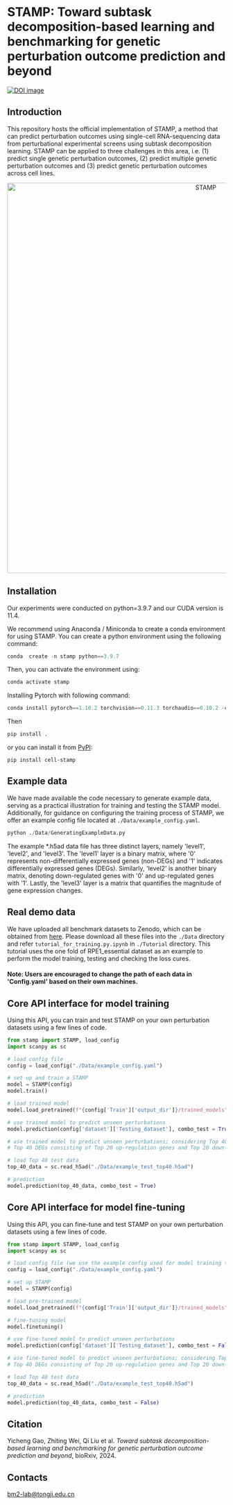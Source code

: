 # STAMP: Toward subtask decomposition-based learning and benchmarking for genetic perturbation outcome prediction and beyond
[![DOI image](https://zenodo.org/badge/DOI/10.5281/zenodo.12779567.svg)](https://zenodo.org/records/12779567)
## Introduction 
This repository hosts the official implementation of STAMP, a method that can predict perturbation outcomes using single-cell RNA-sequencing data from perturbational experimental screens using subtask decomposition learning. STAMP can be applied to three challenges in this area, i.e. (1) predict single genetic perturbation outcomes, (2) predict multiple genetic perturbation outcomes and (3) predict genetic perturbation outcomes across cell lines.
<p align="center"><img src="https://github.com/bm2-lab/STAMP/blob/main/img/framework.png" alt="STAMP" width="900px" /></p>  

## Installation
Our experiments were conducted on python=3.9.7 and our CUDA version is 11.4.

We recommend using Anaconda / Miniconda to create a conda environment for using STAMP. You can create a python environment using the following command:
```python
conda  create -n stamp python==3.9.7
```

Then, you can activate the environment using:
```python
conda activate stamp
```
Installing Pytorch with following command:
```python
conda install pytorch==1.10.2 torchvision==0.11.3 torchaudio==0.10.2 -c pytorch
```
Then
```python
pip install .
```
or you can install it from [PyPI](https://pypi.org/project/cell-stamp/0.1.1/):
```
pip install cell-stamp
```

## Example data
We have made available the code necessary to generate example data, serving as a practical illustration for training and testing the STAMP model. Additionally, for guidance on configuring the training process of STAMP, we offer an example config file located at `./Data/example_config.yaml`.
```python
python ./Data/GeneratingExampleData.py
```
The example *.h5ad data file has three distinct layers, namely 'level1', 'level2', and 'level3'. The 'level1' layer is a binary matrix, where '0' represents non-differentially expressed genes (non-DEGs) and '1' indicates differentially expressed genes (DEGs). Similarly, 'level2' is another binary matrix, denoting down-regulated genes with '0' and up-regulated genes with '1'. Lastly, the 'level3' layer is a matrix that quantifies the magnitude of gene expression changes.

## Real demo data
We have uploaded all benchmark datasets to Zenodo, which can be obtained from [here](https://zenodo.org/records/12779567). Please download all these files into the `./Data` directory and refer `tutorial_for_training.py.ipynb` in `./Tutorial` directory. This tutorial uses the one fold of RPE1_essential dataset as an example to perform the model training, testing and checking the loss cures.
#### Note: Users are encouraged to change the path of each data in 'Config.yaml' based on their own machines.

## Core API interface for model training
Using this API, you can train and test STAMP on your own perturbation datasets using a few lines of code. 
```python
from stamp import STAMP, load_config
import scanpy as sc

# load config file
config = load_config("./Data/example_config.yaml")

# set up and train a STAMP
model = STAMP(config)
model.train()

# load trained model
model.load_pretrained(f"{config['Train']['output_dir']}/trained_models")

# use trained model to predict unseen perturbations
model.prediction(config['dataset']['Testing_dataset'], combo_test = True)

# use trained model to predict unseen perturbations; considering Top 40 DEGs
# Top 40 DEGs consisting of Top 20 up-regulation genes and Top 20 down-regulation genes

# load Top 40 test data
top_40_data = sc.read_h5ad("./Data/example_test_top40.h5ad")

# prediction
model.prediction(top_40_data, combo_test = True)
```
## Core API interface for model fine-tuning
Using this API, you can fine-tune and test STAMP on your own perturbation datasets using a few lines of code.
```python
from stamp import STAMP, load_config
import scanpy as sc

# load config file (we use the example config used for model training to illustrate this)
config = load_config("./Data/example_config.yaml")

# set up STAMP
model = STAMP(config)

# load pre-trained model
model.load_pretrained(f"{config['Train']['output_dir']}/trained_models")

# fine-tuning model
model.finetuning()

# use fine-tuned model to predict unseen perturbations
model.prediction(config['dataset']['Testing_dataset'], combo_test = False)

# use fine-tuned model to predict unseen perturbations; considering Top 40 DEGs
# Top 40 DEGs consisting of Top 20 up-regulation genes and Top 20 down-regulation genes

# load Top 40 test data
top_40_data = sc.read_h5ad("./Data/example_test_top40.h5ad")

# prediction
model.prediction(top_40_data, combo_test = False)
```
## Citation
Yicheng Gao, Zhiting Wei, Qi Liu et al. *Toward subtask decomposition-based learning and benchmarking for genetic perturbation outcome prediction and beyond*, bioRxiv, 2024.
## Contacts
bm2-lab@tongji.edu.cn
